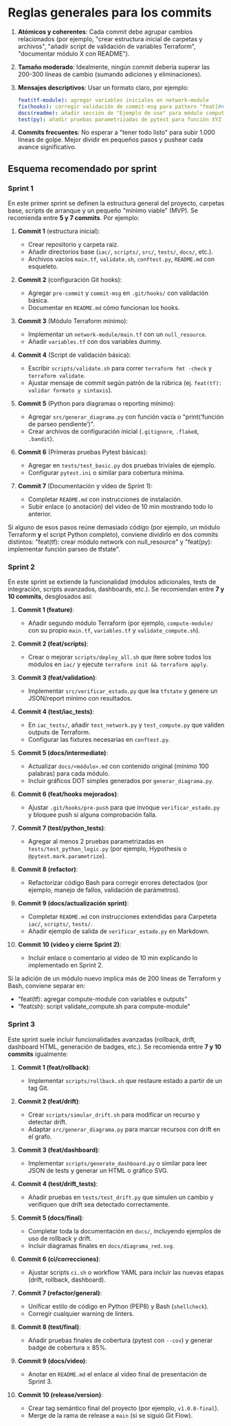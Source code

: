 # Reglas generales para los commits

1. **Atómicos y coherentes**: Cada commit debe agrupar cambios relacionados (por ejemplo, "crear estructura inicial de carpetas y archivos", "añadir script de validación de variables Terraform", "documentar módulo X con README").
2. **Tamaño moderado**: Idealmente, ningún commit debería superar las 200-300 líneas de cambio (sumando adiciones y eliminaciones).
3. **Mensajes descriptivos**: Usar un formato claro, por ejemplo:

   ```yaml
   feat(tf-module): agregar variables iniciales en network-module
   fix(hooks): corregir validación de commit-msg para pattern "feat[#n]"
   docs(readme): añadir sección de "Ejemplo de uso" para módulo compute
   test(py): añadir pruebas parametrizadas de pytest para función XYZ
   ```

4. **Commits frecuentes**: No esperar a "tener todo listo" para subir 1.000 líneas de golpe. Mejor dividir en pequeños pasos y pushear cada avance significativo.

## Esquema recomendado por sprint

### Sprint 1

En este primer sprint se definen la estructura general del proyecto, carpetas base, scripts de arranque y un pequeño "mínimo viable" (MVP). Se recomienda entre **5 y 7 commits**. Por ejemplo:

1. **Commit 1** (estructura inicial):

   * Crear repositorio y carpeta raíz.
   * Añadir directorios base (`iac/`, `scripts/`, `src/`, `tests/`, `docs/`, etc.).
   * Archivos vacíos `main.tf`, `validate.sh`, `conftest.py`, `README.md` con esqueleto.

2. **Commit 2** (configuración Git hooks):

   * Agregar `pre-commit` y `commit-msg` en `.git/hooks/` con validación básica.
   * Documentar en `README.md` cómo funcionan los hooks.

3. **Commit 3** (Módulo Terraform mínimo):

   * Implementar un `network-module/main.tf` con un `null_resource`.
   * Añadir `variables.tf` con dos variables dummy.

4. **Commit 4** (Script de validación básica):

   * Escribir `scripts/validate.sh` para correr `terraform fmt -check` y `terraform validate`.
   * Ajustar mensaje de commit según patrón de la rúbrica (ej. `feat(tf): validar formato y sintaxis`).

5. **Commit 5** (Python para diagramas o reporting mínimo):

   * Agregar `src/generar_diagrama.py` con función vacía o "print(‘función de parseo pendiente’)".
   * Crear archivos de configuración inicial (`.gitignore`, `.flake8`, `.bandit`).

6. **Commit 6** (Primeras pruebas Pytest básicas):

   * Agregar en `tests/test_basic.py` dos pruebas triviales de ejemplo.
   * Configurar `pytest.ini` o similar para cobertura mínima.

7. **Commit 7** (Documentación y vídeo de Sprint 1):

   * Completar `README.md` con instrucciones de instalación.
   * Subir enlace (o anotación) del video de 10 min mostrando todo lo anterior.

Si alguno de esos pasos reúne demasiado código (por ejemplo, un módulo Terraform **y** el script Python completo), conviene dividirlo en dos commits distintos: "feat(tf): crear módulo network con null_resource" y "feat(py): implementar función parseo de tfstate".

### Sprint 2

En este sprint se extiende la funcionalidad (módulos adicionales, tests de integración, scripts avanzados, dashboards, etc.). Se recomiendan entre **7 y 10 commits**, desglosados así:

1. **Commit 1 (feature)**:

   * Añadir segundo módulo Terraform (por ejemplo, `compute-module/` con su propio `main.tf`, `variables.tf` y `validate_compute.sh`).

2. **Commit 2 (feat/scripts)**:

   * Crear o mejorar `scripts/deploy_all.sh` que itere sobre todos los módulos en `iac/` y ejecute `terraform init && terraform apply`.

3. **Commit 3 (feat/validation)**:

   * Implementar `src/verificar_estado.py` que lea `tfstate` y genere un JSON/report mínimo con resultados.

4. **Commit 4 (test/iac_tests)**:

   * En `iac_tests/`, añadir `test_network.py` y `test_compute.py` que validen outputs de Terraform.
   * Configurar las fixtures necesarias en `conftest.py`.

5. **Commit 5 (docs/intermediate)**:

   * Actualizar `docs/<módulo>.md` con contenido original (mínimo 100 palabras) para cada módulo.
   * Incluir gráficos DOT simples generados por `generar_diagrama.py`.

6. **Commit 6 (feat/hooks mejorados)**:

   * Ajustar `.git/hooks/pre-push` para que invoque `verificar_estado.py` y bloquee push si alguna comprobación falla.

7. **Commit 7 (test/python_tests)**:

   * Agregar al menos 2 pruebas parametrizadas en `tests/test_python_logic.py` (por ejemplo, Hypothesis o `@pytest.mark.parametrize`).

8. **Commit 8 (refactor)**:

   * Refactorizar código Bash para corregir errores detectados (por ejemplo, manejo de fallos, validación de parámetros).

9. **Commit 9 (docs/actualización sprint)**:

   * Completar `README.md` con instrucciones extendidas para Carpeteta `iac/`, `scripts/`, `tests/`.
   * Añadir ejemplo de salida de `verificar_estado.py` en Markdown.

10. **Commit 10 (video y cierre Sprint 2)**:

    * Incluir enlace o comentario al video de 10 min explicando lo implementado en Sprint 2.

Si la adición de un módulo nuevo implica más de 200 líneas de Terraform y Bash, conviene separar en:

* "feat(tf): agregar compute-module con variables e outputs"
* "feat(sh): script validate_compute.sh para compute-module"

### Sprint 3

Este sprint suele incluir funcionalidades avanzadas (rollback, drift, dashboard HTML, generación de badges, etc.). Se recomienda entre **7 y 10 commits** igualmente:

1. **Commit 1 (feat/rollback)**:

   * Implementar `scripts/rollback.sh` que restaure estado a partir de un tag Git.

2. **Commit 2 (feat/drift)**:

   * Crear `scripts/simular_drift.sh` para modificar un recurso y detectar drift.
   * Adaptar `src/generar_diagrama.py` para marcar recursos con drift en el grafo.

3. **Commit 3 (feat/dashboard)**:

   * Implementar `scripts/generate_dashboard.py` o similar para leer JSON de tests y generar un HTML o gráfico SVG.

4. **Commit 4 (test/drift_tests)**:

   * Añadir pruebas en `tests/test_drift.py` que simulen un cambio y verifiquen que drift sea detectado correctamente.

5. **Commit 5 (docs/final)**:

   * Completar toda la documentación en `docs/`, incluyendo ejemplos de uso de rollback y drift.
   * Incluir diagramas finales en `docs/diagrama_red.svg`.

6. **Commit 6 (ci/correcciones)**:

   * Ajustar scripts `ci.sh` o workflow YAML para incluir las nuevas etapas (drift, rollback, dashboard).

7. **Commit 7 (refactor/general)**:

   * Unificar estilo de código en Python (PEP8) y Bash (`shellcheck`).
   * Corregir cualquier warning de linters.

8. **Commit 8 (test/final)**:

   * Añadir pruebas finales de cobertura (pytest con `--cov`) y generar badge de cobertura ≥ 85%.

9. **Commit 9 (docs/video)**:

   * Anotar en `README.md` el enlace al video final de presentación de Sprint 3.

10. **Commit 10 (release/version)**:

    * Crear tag semántico final del proyecto (por ejemplo, `v1.0.0-final`).
    * Merge de la rama de release a `main` (si se siguió Git Flow).
